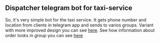 ## Dispatcher telegram bot for taxi-service

So, it's very simple bot for the taxi service. It gets phone number and location from clients in telegram app and sends to varios groups.
Variant with more improved design you can see [here](https://t.me/yarikibot). 
See how information about order looks in group you can see [here](https://t.me/+IuGSo1Sl-EM3ZjZi)
